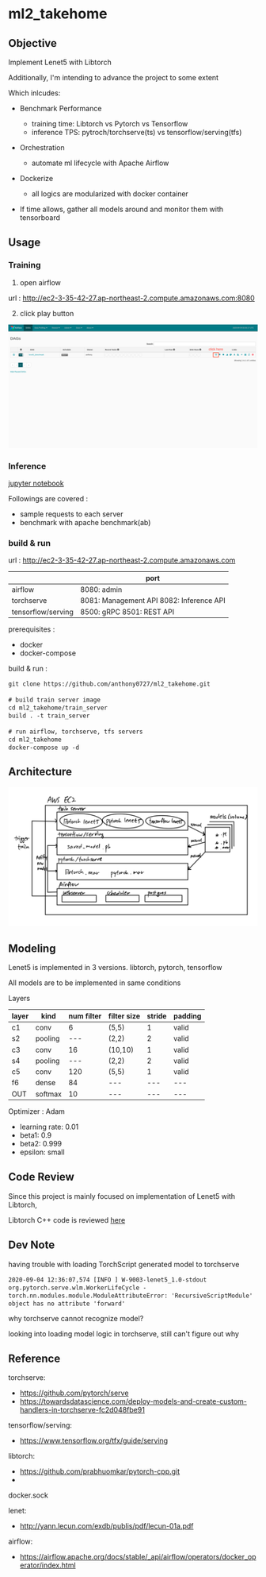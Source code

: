 # ml2_takehome

## Objective

Implement Lenet5 with Libtorch

Additionally, I'm intending to advance the project to some extent

Which inlcudes:

* Benchmark Performance
  * training time: Libtorch vs Pytorch vs Tensorflow
  * inference TPS: pytroch/torchserve(ts) vs tensorflow/serving(tfs)

* Orchestration
  * automate ml lifecycle with Apache Airflow

* Dockerize
  * all logics are modularized with docker container

* If time allows, gather all models around and monitor them with tensorboard

## Usage

### Training

1. open airflow 

url : http://ec2-3-35-42-27.ap-northeast-2.compute.amazonaws.com:8080

2. click play button

![](img/airflow.png)

### Inference

[jupyter notebook](https://colab.research.google.com/github/anthony0727/ml2_takehome/blob/master/notebook/lenet5_benchmark.ipynb) 

Followings are covered : 

* sample requests to each server
* benchmark with apache benchmark(ab)

### build & run

url : http://ec2-3-35-42-27.ap-northeast-2.compute.amazonaws.com

|                    | port                                     |
|--------------------|------------------------------------------|
| airflow            | 8080: admin                              |
| torchserve         | 8081: Management API 8082: Inference API |
| tensorflow/serving | 8500: gRPC 8501: REST API                |

prerequisites :

* docker
* docker-compose

build & run :
```Shell
git clone https://github.com/anthony0727/ml2_takehome.git

# build train server image
cd ml2_takehome/train_server
build . -t train_server

# run airflow, torchserve, tfs servers
cd ml2_takehome
docker-compose up -d
```

## Architecture

![](img/archi.png)

## Modeling

Lenet5 is implemented in 3 versions. libtorch, pytorch, tensorflow

All models are to be implemented in same conditions

Layers

| layer  | kind | num filter | filter size | stride | padding |
|--- |--- |----| ----|----|----|
| c1 |conv| 6   | (5,5) | 1  | valid |
| s2 |pooling| --- | (2,2) | 2  | valid | 
| c3 |conv| 16  | (10,10) | 1 | valid |
| s4 |pooling| --- | (2,2) | 2 | valid |
| c5 |conv| 120  | (5,5) | 1  | valid |
| f6 |dense| 84   | --- | ---  | --- |
| OUT | softmax | 10 |  --- | --- | --- |


Optimizer : Adam

* learning rate: 0.01
* beta1: 0.9
* beta2: 0.999
* epsilon: small

## Code Review

Since this project is mainly focused on implementation of Lenet5 with Libtorch,

Libtorch C++ code is reviewed [here](https://github.com/anthony0727/ml2_takehome/wiki/Code-Review)

## Dev Note

having trouble with loading TorchScript generated model to torchserve

```
2020-09-04 12:36:07,574 [INFO ] W-9003-lenet5_1.0-stdout org.pytorch.serve.wlm.WorkerLifeCycle - torch.nn.modules.module.ModuleAttributeError: 'RecursiveScriptModule' object has no attribute 'forward'
```

why torchserve cannot recognize model?

looking into loading model logic in torchserve, still can't figure out why

## Reference

torchserve: 
* https://github.com/pytorch/serve
* https://towardsdatascience.com/deploy-models-and-create-custom-handlers-in-torchserve-fc2d048fbe91

tensorflow/serving:
* https://www.tensorflow.org/tfx/guide/serving

libtorch:
* https://github.com/prabhuomkar/pytorch-cpp.git
* 

docker.sock

lenet:
* http://yann.lecun.com/exdb/publis/pdf/lecun-01a.pdf

airflow:
* https://airflow.apache.org/docs/stable/_api/airflow/operators/docker_operator/index.html